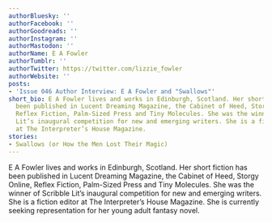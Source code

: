```yaml
---
authorBluesky: ''
authorFacebook: ''
authorGoodreads: ''
authorInstagram: ''
authorMastodon: ''
authorName: E A Fowler
authorTumblr: ''
authorTwitter: https://twitter.com/lizzie_fowler
authorWebsite: ''
posts:
- 'Issue 046 Author Interview: E A Fowler and "Swallows"'
short_bio: E A Fowler lives and works in Edinburgh, Scotland. Her short fiction has
  been published in Lucent Dreaming Magazine, the Cabinet of Heed, Storgy Online,
  Reflex Fiction, Palm-Sized Press and Tiny Molecules. She was the winner of Scribble
  Lit’s inaugural competition for new and emerging writers. She is a fiction editor
  at The Interpreter’s House Magazine.
stories:
- Swallows (or How the Men Lost Their Magic)
---
```


E A Fowler lives and works in Edinburgh, Scotland. Her short fiction has been published in Lucent Dreaming Magazine, the Cabinet of Heed, Storgy Online, Reflex Fiction, Palm-Sized Press and Tiny Molecules. She was the winner of Scribble Lit’s inaugural competition for new and emerging writers. She is a fiction editor at The Interpreter’s House Magazine.
She is currently seeking representation for her young adult fantasy novel.